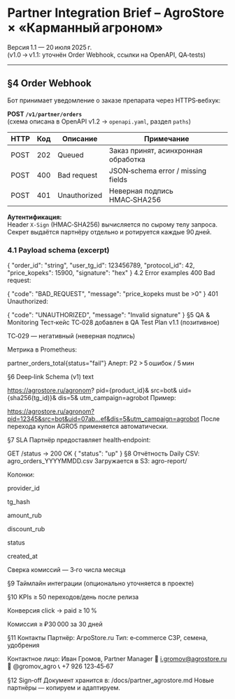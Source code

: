 # Partner Integration Brief – AgroStore × «Карманный агроном»

Версия 1.1 — 20 июля 2025 г.  
(v1.0 → v1.1: уточнён Order Webhook, ссылки на OpenAPI, QA‑tests)

---

## §4 Order Webhook

Бот принимает уведомление о заказе препарата через HTTPS‑вебхук:

**POST `/v1/partner/orders`**  
(схема описана в OpenAPI v1.2 → `openapi.yaml`, раздел `paths`)

| HTTP | Код | Описание                    | Примечание                                 |
|------|-----|-----------------------------|---------------------------------------------|
| POST | 202 | Queued                      | Заказ принят, асинхронная обработка         |
| POST | 400 | Bad request                 | JSON‑schema error / missing fields          |
| POST | 401 | Unauthorized                | Неверная подпись HMAC‑SHA256                |

**Аутентификация:**  
Header `X‑Sign` (HMAC‑SHA256) вычисляется по сырому телу запроса.  
Секрет выдаётся партнёру отдельно и ротируется каждые 90 дней.

### 4.1 Payload schema (excerpt)


{
  "order_id": "string",
  "user_tg_id": 123456789,
  "protocol_id": 42,
  "price_kopeks": 15900,
  "signature": "hex"
}
4.2 Error examples
400 Bad request:


{ "code": "BAD_REQUEST", "message": "price_kopeks must be >0" }
401 Unauthorized:



{ "code": "UNAUTHORIZED", "message": "Invalid signature" }
§5 QA & Monitoring
Тест‑кейс TC‑028 добавлен в QA Test Plan v1.1 (позитивное)

TC‑029 — негативный (неверная подпись)

Метрика в Prometheus:


partner_orders_total{status="fail"}
Алерт: P2 > 5 ошибок / 5 мин

§6 Deep‑link Schema (v1)
text

https://agrostore.ru/agronom?
  pid={product_id}&
  src=bot&
  uid={sha256(tg_id)}&
  dis=5&
  utm_campaign=agrobot
Пример:

https://agrostore.ru/agronom?pid=12345&src=bot&uid=07ab...ef&dis=5&utm_campaign=agrobot
После перехода купон AGRO5 применяется автоматически.

§7 SLA
Партнёр предоставляет health‑endpoint:

GET /status → 200 OK
{
  "status": "up"
}
§8 Отчётность
Daily CSV: agro_orders_YYYYMMDD.csv
Загружается в S3: agro-report/

Колонки:

provider_id

tg_hash

amount_rub

discount_rub

status

created_at

Сверка комиссий — 3‑го числа месяца

§9 Таймлайн интеграции
(опционально уточняется в проекте)

§10 KPIs
≥ 50 переходов/день после релиза

Конверсия click → paid ≥ 10 %

Комиссия ≥ ₽30 000 за 30 дней

§11 Контакты
Партнёр: АгроStore.ru
Тип: e‑commerce СЗР, семена, удобрения

Контактное лицо:
Иван Громов, Partner Manager
📧 i.gromov@agrostore.ru
📱 @gromov_agro
📞 +7 926 123‑45‑67

§12 Sign‑off
Документ хранится в: /docs/partner_agrostore.md
Новые партнёры — копируем и адаптируем.



